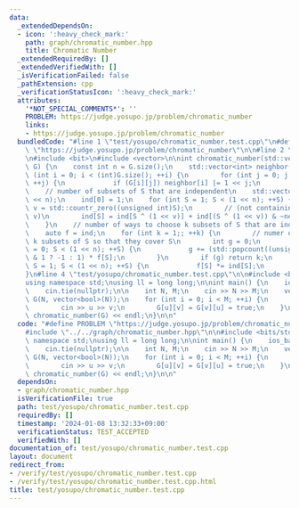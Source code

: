 ```yaml
---
data:
  _extendedDependsOn:
  - icon: ':heavy_check_mark:'
    path: graph/chromatic_number.hpp
    title: Chromatic Number
  _extendedRequiredBy: []
  _extendedVerifiedWith: []
  _isVerificationFailed: false
  _pathExtension: cpp
  _verificationStatusIcon: ':heavy_check_mark:'
  attributes:
    '*NOT_SPECIAL_COMMENTS*': ''
    PROBLEM: https://judge.yosupo.jp/problem/chromatic_number
    links:
    - https://judge.yosupo.jp/problem/chromatic_number
  bundledCode: "#line 1 \"test/yosupo/chromatic_number.test.cpp\"\n#define PROBLEM\
    \ \"https://judge.yosupo.jp/problem/chromatic_number\"\n\n#line 2 \"graph/chromatic_number.hpp\"\
    \n#include <bit>\n#include <vector>\n\nint chromatic_number(std::vector<std::vector<bool>>&\
    \ G) {\n    const int n = G.size();\n    std::vector<int> neighbor(n);\n    for\
    \ (int i = 0; i < (int)G.size(); ++i) {\n        for (int j = 0; j < (int)G.size();\
    \ ++j) {\n            if (G[i][j]) neighbor[i] |= 1 << j;\n        }\n    }\n\
    \    // number of subsets of S that are independent\n    std::vector<int> ind(1\
    \ << n);\n    ind[0] = 1;\n    for (int S = 1; S < (1 << n); ++S) {\n        int\
    \ v = std::countr_zero((unsigned int)S);\n        // (not containing v) + (containing\
    \ v)\n        ind[S] = ind[S ^ (1 << v)] + ind[(S ^ (1 << v)) & ~neighbor[v]];\n\
    \    }\n    // number of ways to choose k subsets of S that are independent\n\
    \    auto f = ind;\n    for (int k = 1;; ++k) {\n        // numer of ways to choose\
    \ k subsets of S so that they cover S\n        int g = 0;\n        for (int S\
    \ = 0; S < (1 << n); ++S) {\n            g += (std::popcount((unsigned int)S)\
    \ & 1 ? -1 : 1) * f[S];\n        }\n        if (g) return k;\n        for (int\
    \ S = 1; S < (1 << n); ++S) {\n            f[S] *= ind[S];\n        }\n    }\n\
    }\n#line 4 \"test/yosupo/chromatic_number.test.cpp\"\n\n#include <bits/stdc++.h>\n\
    using namespace std;\nusing ll = long long;\n\nint main() {\n    ios_base::sync_with_stdio(false);\n\
    \    cin.tie(nullptr);\n\n    int N, M;\n    cin >> N >> M;\n    vector<vector<bool>>\
    \ G(N, vector<bool>(N));\n    for (int i = 0; i < M; ++i) {\n        int u, v;\n\
    \        cin >> u >> v;\n        G[u][v] = G[v][u] = true;\n    }\n    cout <<\
    \ chromatic_number(G) << endl;\n}\n\n"
  code: "#define PROBLEM \"https://judge.yosupo.jp/problem/chromatic_number\"\n\n\
    #include \"../../graph/chromatic_number.hpp\"\n\n#include <bits/stdc++.h>\nusing\
    \ namespace std;\nusing ll = long long;\n\nint main() {\n    ios_base::sync_with_stdio(false);\n\
    \    cin.tie(nullptr);\n\n    int N, M;\n    cin >> N >> M;\n    vector<vector<bool>>\
    \ G(N, vector<bool>(N));\n    for (int i = 0; i < M; ++i) {\n        int u, v;\n\
    \        cin >> u >> v;\n        G[u][v] = G[v][u] = true;\n    }\n    cout <<\
    \ chromatic_number(G) << endl;\n}\n\n"
  dependsOn:
  - graph/chromatic_number.hpp
  isVerificationFile: true
  path: test/yosupo/chromatic_number.test.cpp
  requiredBy: []
  timestamp: '2024-01-08 13:32:33+09:00'
  verificationStatus: TEST_ACCEPTED
  verifiedWith: []
documentation_of: test/yosupo/chromatic_number.test.cpp
layout: document
redirect_from:
- /verify/test/yosupo/chromatic_number.test.cpp
- /verify/test/yosupo/chromatic_number.test.cpp.html
title: test/yosupo/chromatic_number.test.cpp
---
```

